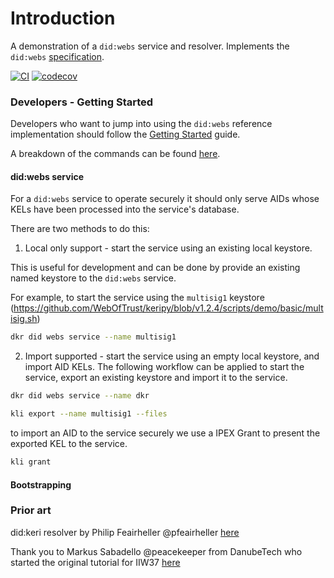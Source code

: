 # Introduction

A demonstration of a `did:webs` service and resolver. Implements the
`did:webs` [specification](https://trustoverip.github.io/tswg-did-method-webs-specification/).

[![CI](https://github.com/GLEIF-IT/did-webs-resolver/actions/workflows/ci.yml/badge.svg)](https://github.com/GLEIF-IT/did-webs-resolver/actions/workflows/ci.yml)
[![codecov](https://codecov.io/gh/GLEIF-IT/did-webs-resolver/branch/main/graph/badge.svg?token=sUADtbanWC)](https://codecov.io/gh/GLEIF-IT/did-webs-resolver)

### Developers - Getting Started

Developers who want to jump into using the `did:webs` reference implementation should follow
the [Getting Started](docs/getting_started) guide.

A breakdown of the commands can be found [here](./docs/commands.md).

#### did:webs service

For a `did:webs` service to operate securely it should only serve AIDs whose KELs have been processed into the service's database.

There are two methods to do this:

1. Local only support - start the service using an existing local keystore.

This is useful for development and can be done by provide an existing named keystore to the `did:webs` service.

For example, to start the service using the `multisig1` keystore (https://github.com/WebOfTrust/keripy/blob/v1.2.4/scripts/demo/basic/multisig.sh)

```bash
dkr did webs service --name multisig1
```

2. Import supported - start the service using an empty local keystore, and import AID KELs. The following workflow can be applied to start the service, export an existing keystore and import it to the service.

```bash
dkr did webs service --name dkr
```

```bash
kli export --name multisig1 --files 
```

to import an AID to the service securely we use a IPEX Grant to present the exported KEL to the service.

```bash
kli grant 
```


#### Bootstrapping

### Prior art

did:keri resolver by Philip Feairheller @pfeairheller [here](https://github.com/WebOfTrust/did-keri-resolver)

Thank you to Markus Sabadello @peacekeeper from DanubeTech who started the original tutorial for
IIW37 [here](https://github.com/peacekeeper/did-webs-iiw-tutorial)